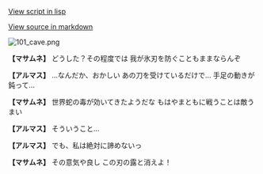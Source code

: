 [View script in lisp](../scripts/100105011.txt)

[View source in markdown](100105011.md)

![101_cave.png](../images/backgrounds/101_cave.png)

**【マサムネ】**
どうした？その程度では
我が氷刃を防ぐこともままならんぞ

**【アルマス】**
…なんだか、おかしい
あの刀を受けているだけで…
手足の動きが鈍って…

**【マサムネ】**
世界蛇の毒が効いてきたようだな
もはやまともに戦うことは敵うまい

**【アルマス】**
そういうこと…

**【アルマス】**
でも、私は絶対に諦めないっ

**【マサムネ】**
その意気や良し
この刃の露と消えよ！